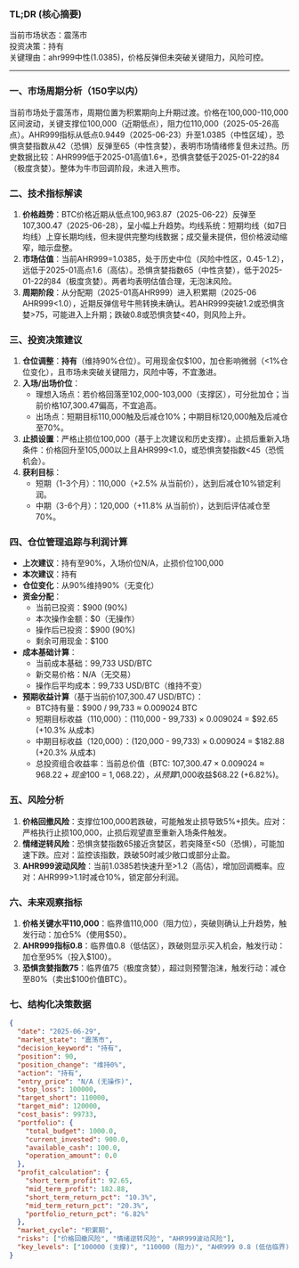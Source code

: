 ### TL;DR (核心摘要)
当前市场状态：震荡市  
投资决策：持有  
关键理由：ahr999中性(1.0385)，价格反弹但未突破关键阻力，风险可控。

---

### 一、市场周期分析（150字以内）
当前市场处于震荡市，周期位置为积累期向上升期过渡。价格在100,000-110,000区间波动，关键支撑位100,000（近期低点），阻力位110,000（2025-05-26高点）。AHR999指标从低点0.9449（2025-06-23）升至1.0385（中性区域），恐惧贪婪指数从42（恐惧）反弹至65（中性贪婪），表明市场情绪修复但未过热。历史数据比较：AHR999低于2025-01高值1.6+，恐惧贪婪低于2025-01-22的84（极度贪婪）。整体为牛市回调阶段，未进入熊市。

### 二、技术指标解读
1. **价格趋势**：BTC价格近期从低点100,963.87（2025-06-22）反弹至107,300.47（2025-06-28），呈小幅上升趋势。均线系统：短期均线（如7日均线）上穿长期均线，但未提供完整均线数据；成交量未提供，但价格波动缩窄，暗示盘整。
2. **市场估值**：当前AHR999=1.0385，处于历史中位（风险中性区，0.45-1.2），远低于2025-01高点1.6（高估）。恐惧贪婪指数65（中性贪婪），低于2025-01-22的84（极度贪婪）。两者均表明估值合理，无泡沫风险。
3. **周期阶段**：从分配期（2025-01高AHR999）进入积累期（2025-06 AHR999<1.0），近期反弹信号牛熊转换未确认。若AHR999突破1.2或恐惧贪婪>75，可能进入上升期；跌破0.8或恐惧贪婪<40，则风险上升。

### 三、投资决策建议
1. **仓位调整**：**持有**（维持90%仓位）。可用现金仅$100，加仓影响微弱（<1%仓位变化），且市场未突破关键阻力，风险中等，不宜激进。
2. **入场/出场价位**：  
   - 理想入场点：若价格回落至102,000-103,000（支撑区），可分批加仓；当前价格107,300.47偏高，不宜追高。  
   - 出场点：短期目标110,000触及后减仓10%；中期目标120,000触及后减仓至70%。
3. **止损设置**：严格止损位100,000（基于上次建议和历史支撑）。止损后重新入场条件：价格回升至105,000以上且AHR999<1.0，或恐惧贪婪指数<45（恐慌机会）。
4. **获利目标**：  
   - 短期（1-3个月）：110,000（+2.5% 从当前价），达到后减仓10%锁定利润。  
   - 中期（3-6个月）：120,000（+11.8% 从当前价），达到后评估减仓至70%。

### 四、仓位管理追踪与利润计算
- **上次建议**：持有至90%，入场价位N/A，止损价位100,000  
- **本次建议**：持有  
- **仓位变化**：从90%维持90%（无变化）  
- **资金分配**：  
  - 当前已投资：$900 (90%)  
  - 本次操作金额：$0（无操作）  
  - 操作后已投资：$900 (90%)  
  - 剩余可用现金：$100  
- **成本基础计算**：  
  - 当前成本基础：99,733 USD/BTC  
  - 新交易价格：N/A（无交易）  
  - 操作后平均成本：99,733 USD/BTC（维持不变）  
- **预期收益计算**（基于当前价107,300.47 USD/BTC）：  
  - BTC持有量：$900 / 99,733 ≈ 0.009024 BTC  
  - 短期目标收益（110,000）：(110,000 - 99,733) × 0.009024 = $92.65 (+10.3% 从成本)  
  - 中期目标收益（120,000）：(120,000 - 99,733) × 0.009024 = $182.88 (+20.3% 从成本)  
  - 总投资组合收益率：当前总价值（BTC: 107,300.47 × 0.009024 ≈ $968.22 + 现金$100 = $1,068.22），从预算$1,000收益$68.22 (+6.82%)。

### 五、风险分析
1. **价格回撤风险**：支撑位100,000若跌破，可能触发止损导致5%+损失。应对：严格执行止损100,000，止损后观望直至重新入场条件触发。  
2. **情绪逆转风险**：恐惧贪婪指数65接近贪婪区，若突降至<50（恐惧），可能加速下跌。应对：监控该指数，跌破50时减少敞口或部分止盈。  
3. **AHR999波动风险**：当前1.0385若快速升至>1.2（高估），增加回调概率。应对：AHR999>1.1时减仓10%，锁定部分利润。

### 六、未来观察指标
1. **价格关键水平110,000**：临界值110,000（阻力位），突破则确认上升趋势，触发行动：加仓5%（使用$50）。  
2. **AHR999指标0.8**：临界值0.8（低估区），跌破则显示买入机会，触发行动：加仓至95%（投入$100）。  
3. **恐惧贪婪指数75**：临界值75（极度贪婪），超过则预警泡沫，触发行动：减仓至80%（卖出$100价值BTC）。

### 七、结构化决策数据
```json
{
  "date": "2025-06-29",
  "market_state": "震荡市",
  "decision_keyword": "持有",
  "position": 90,
  "position_change": "维持0%",
  "action": "持有",
  "entry_price": "N/A (无操作)",
  "stop_loss": 100000,
  "target_short": 110000,
  "target_mid": 120000,
  "cost_basis": 99733,
  "portfolio": {
    "total_budget": 1000.0,
    "current_invested": 900.0,
    "available_cash": 100.0,
    "operation_amount": 0.0
  },
  "profit_calculation": {
    "short_term_profit": 92.65,
    "mid_term_profit": 182.88,
    "short_term_return_pct": "10.3%",
    "mid_term_return_pct": "20.3%",
    "portfolio_return_pct": "6.82%"
  },
  "market_cycle": "积累期",
  "risks": ["价格回撤风险", "情绪逆转风险", "AHR999波动风险"],
  "key_levels": ["100000 (支撑)", "110000 (阻力)", "AHR999 0.8 (低估临界)"]
}
```